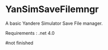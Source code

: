 # YanSimSaveFilemngr
A basic Yandere Simulator Save File manager.

Requirements : .net 4.0

#not finished
